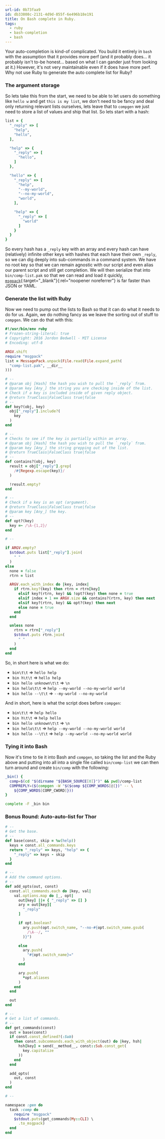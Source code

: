 ```yaml
---
url-id: 0b73faa9
id: db33808c-2131-4d9d-855f-6e496b18e191
title: On Bash complete in Ruby.
tags:
  - ruby
  - bash-completion
  - bash
---
```


Your auto-completion is kind-of complicated.  You build it entirely in `bash` with the assumption that it provides more perf (and it probably does... it probably isn't to-be honest... based on what I can gander just from looking at it.) However, it's not very maintainable even if it does have more perf.  Why not use Ruby to generate the auto complete list for Ruby?

### The argument storage

So lets take this from the start, we need to be able to let users do something like `hello w` and get `this is my list`, we don't need to be fancy and deal only returning relevant lists ourselves, lets leave that to `compgen` we just need to store a list of values and ship that list. So lets start with a hash:

```ruby
list = {
  "_reply" => [
    "help",
    "hello",
  ],

  "help" => {
    "_reply" => [
      "hello",
    ]
  },

  "hello" => {
    "_reply" => [
      "help",
      "--my-world",
      "--no-my-world",
      "world",
    ],

    "help" => {
      "_reply" => [
        "world"
      ]
    }
  }
}
```

So every hash has a `_reply` key with an array and every hash can have (relatively) infinite other keys with hashes that each have their own `_reply`, so we can dig deeply into sub-commands in a command system.  We have no root key so that we can remain agnostic with our script and even alias our parent script and still get completion.  We will then serialize that into `bin/comp-list.pak` so that we can read and load it quickly, [`msgpack`](https://msgpack.org/){:target="_blank"}{:rel="noopener noreferrer"} is far faster than JSON or YAML.

### Generate the list with Ruby

Now we need to pump out the lists to Bash so that it can do what it needs to do for us.  Again, we do nothing fancy as we leave the sorting out of stuff to `compgen`. We can do that with this:

```ruby
#!/usr/bin/env ruby
# Frozen-string-literal: true
# Copyright: 2016 Jordon Bedwell - MIT License
# Encoding: utf-8

ARGV.shift
require "msgpack"
list = MessagePack.unpack(File.read(File.expand_path(
  "comp-list.pak", __dir__
)))

# --
# @param obj [Hash] the hash you wish to pull the `_reply` from.
# @param key [Any_] the string you are checking inside of the list.
# Check if a key is included inside of given reply object.
# @return TrueClass|FalseClass true|false
# --
def key?(obj, key)
  obj["_reply"].include?(
    key
  )
end

# --
# Checks to see if the key is partially within an array.
# @param obj [Hash] the hash you wish to pull the `_reply` from.
# @param key [Any_] the string grepping out of the list.
# @return TrueClass|FalseClass true|false
# --
def contains?(obj, key)
  result = obj["_reply"].grep(
    /#{Regexp.escape(key)}/
  )

  !result.empty?
end

# --
# Check if a key is an opt (argument).
# @return TrueClass|FalseClass true|false
# @param key [Any_] the key.
# --
def opt?(key)
  key =~ /\A-{1,2}/
end

# --

if ARGV.empty?
  $stdout.puts list["_reply"].join(
    " "
  )
else
  none = false
  rtrn = list

  ARGV.each_with_index do |key, index|
    if rtrn.key?(key) then rtrn = rtrn[key]
      elsif key?(rtrn, key) && !opt?(key) then none = true
      elsif index + 1 == ARGV.size && contains?(rtrn, key) then next
      elsif key?(rtrn, key) && opt?(key) then next
      else none = true
    end
  end

  unless none
    rtrn = rtrn["_reply"]
    $stdout.puts rtrn.join(
      " "
    )
  end
end
```

So, in short here is what we do:

- `bin\t\t` => `hello help`
- `bin h\t\t` => `hello help`
- `bin hello unknown\t\t` => `\n`
- `bin hello\t\t` => `help --my-world --no-my-world world`
- `bin hello --\t\t` => `--my-world --no-my-world`

And in short, here is what the script does before `compgen`:

- `bin\t\t` => `help hello`
- `bin h\t\t` => `help hello`
- `bin hello unknown\t\t` => `\n`
- `bin hello\t\t` => `help --my-world --no-my-world world`
- `bin hello --\t\t` => `help --my-world --no-my-world world`

### Tying it into Bash

Now it's time to tie it into Bash and `compgen`, so taking the list and the Ruby above and putting into all into a single file called `bin/comp-list` we can then turn around and create `bin/comp` with the following:

```bash
_bin() {
  comp=$(cd "$(dirname "${BASH_SOURCE[0]}")" && pwd)/comp-list
  COMPREPLY=($(compgen -W "$($comp ${COMP_WORDS[@]})" -- \
    ${COMP_WORDS[COMP_CWORD]}))
}

complete -F _bin bin
```

### Bonus Round: Auto-auto-list for Thor

```ruby
# --
# Get the base.
# --
def base(const, skip = %w(help))
  keys = const.all_commands.keys
  return "_reply" => keys, "help" => {
    "_reply" => keys - skip
  }
end

# --
# Add the command options.
# --
def add_opts(out, const)
  const.all_commands.each do |key, val|
    val.options.map do |_, opt|
      out[key] ||= { "_reply" => [] }
      ary = out[key][
        "_reply"
      ]

      if opt.boolean?
        ary.push(opt.switch_name, "--no-#{opt.switch_name.gsub(
          /\A--/, ""
        )}")

      else
        ary.push(
          "#{opt.switch_name}="
        )
      end

      ary.push(
        *opt.aliases
      )
    end
  end

  out
end

# --
# Get a list of commands.
# --
def get_commands(const)
  out = base(const)
  if const.const_defined?(:Sub)
    then const.subcommands.each_with_object(out) do |key, hsh|
      hsh[key] = send(__method__, const::Sub.const_get(
        key.capitalize
      ))
    end
  end

  add_opts(
    out, const
  )
end

# --

namespace :gen do
  task :comp do
    require "msgpack"
    $stdout.puts(get_commands(My::CLI) \
      .to_msgpack)
  end
end
```
